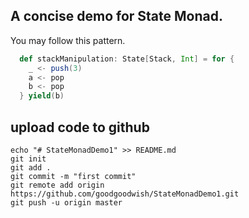 ## A concise demo for State Monad.

You may follow this pattern.

```scala
  def stackManipulation: State[Stack, Int] = for {
    _ <- push(3)
    a <- pop
    b <- pop
  } yield(b) 
```

## upload code to github

```
echo "# StateMonadDemo1" >> README.md
git init
git add .
git commit -m "first commit"
git remote add origin https://github.com/goodgoodwish/StateMonadDemo1.git
git push -u origin master

```
